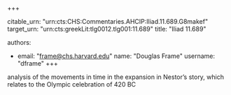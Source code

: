 +++


citable_urn: "urn:cts:CHS:Commentaries.AHCIP:Iliad.11.689.G8makef"
target_urn: "urn:cts:greekLit:tlg0012.tlg001:11.689"
title: "Iliad 11.689"

authors:
- email: "frame@chs.harvard.edu"
  name: "Douglas Frame"
  username: "dframe"
+++

<p>analysis of the movements in time in the expansion in Nestor’s story, which relates to the Olympic celebration of 420 BC</p>